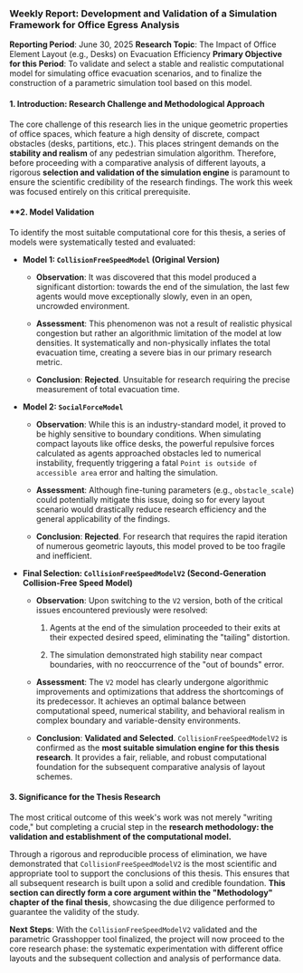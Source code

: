 ### **Weekly Report: Development and Validation of a Simulation Framework for Office Egress Analysis**

**Reporting Period**: June 30, 2025 
**Research Topic**: The Impact of Office Element Layout (e.g., Desks) on Evacuation Efficiency 
**Primary Objective for this Period**: To validate and select a stable and realistic computational model for simulating office evacuation scenarios, and to finalize the construction of a parametric simulation tool based on this model.

#### **1. Introduction: Research Challenge and Methodological Approach**

The core challenge of this research lies in the unique geometric properties of office spaces, which feature a high density of discrete, compact obstacles (desks, partitions, etc.). This places stringent demands on the **stability and realism** of any pedestrian simulation algorithm. Therefore, before proceeding with a comparative analysis of different layouts, a rigorous **selection and validation of the simulation engine** is paramount to ensure the scientific credibility of the research findings. The work this week was focused entirely on this critical prerequisite.

#### **2. Model Validation

To identify the most suitable computational core for this thesis, a series of models were systematically tested and evaluated:

- **Model 1: `CollisionFreeSpeedModel` (Original Version)**
    
    - **Observation**: It was discovered that this model produced a significant distortion: towards the end of the simulation, the last few agents would move exceptionally slowly, even in an open, uncrowded environment.
        
    - **Assessment**: This phenomenon was not a result of realistic physical congestion but rather an algorithmic limitation of the model at low densities. It systematically and non-physically inflates the total evacuation time, creating a severe bias in our primary research metric.
        
    - **Conclusion**: **Rejected**. Unsuitable for research requiring the precise measurement of total evacuation time.
        
- **Model 2: `SocialForceModel`**
    
    - **Observation**: While this is an industry-standard model, it proved to be highly sensitive to boundary conditions. When simulating compact layouts like office desks, the powerful repulsive forces calculated as agents approached obstacles led to numerical instability, frequently triggering a fatal `Point is outside of accessible area` error and halting the simulation.
        
    - **Assessment**: Although fine-tuning parameters (e.g., `obstacle_scale`) could potentially mitigate this issue, doing so for every layout scenario would drastically reduce research efficiency and the general applicability of the findings.
        
    - **Conclusion**: **Rejected**. For research that requires the rapid iteration of numerous geometric layouts, this model proved to be too fragile and inefficient.
        
- **Final Selection: `CollisionFreeSpeedModelV2` (Second-Generation Collision-Free Speed Model)**
    
    - **Observation**: Upon switching to the `V2` version, both of the critical issues encountered previously were resolved:
        
        1. Agents at the end of the simulation proceeded to their exits at their expected desired speed, eliminating the "tailing" distortion.
            
        2. The simulation demonstrated high stability near compact boundaries, with no reoccurrence of the "out of bounds" error.
            
    - **Assessment**: The `V2` model has clearly undergone algorithmic improvements and optimizations that address the shortcomings of its predecessor. It achieves an optimal balance between computational speed, numerical stability, and behavioral realism in complex boundary and variable-density environments.
        
    - **Conclusion**: **Validated and Selected**. `CollisionFreeSpeedModelV2` is confirmed as the **most suitable simulation engine for this thesis research**. It provides a fair, reliable, and robust computational foundation for the subsequent comparative analysis of layout schemes.
        

#### **3. Significance for the Thesis Research**

The most critical outcome of this week's work was not merely "writing code," but completing a crucial step in the **research methodology: the validation and establishment of the computational model.**

Through a rigorous and reproducible process of elimination, we have demonstrated that `CollisionFreeSpeedModelV2` is the most scientific and appropriate tool to support the conclusions of this thesis. This ensures that all subsequent research is built upon a solid and credible foundation. **This section can directly form a core argument within the "Methodology" chapter of the final thesis**, showcasing the due diligence performed to guarantee the validity of the study.

**Next Steps**: With the `CollisionFreeSpeedModelV2` validated and the parametric Grasshopper tool finalized, the project will now proceed to the core research phase: the systematic experimentation with different office layouts and the subsequent collection and analysis of performance data.